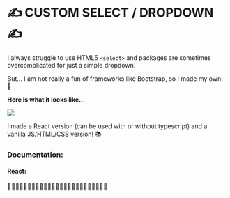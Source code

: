 # ✍️ CUSTOM SELECT / DROPDOWN ✍️

I always struggle to use HTML5 `<select>` and packages are sometimes overcomplicated for just a simple dropdown. 

But... I am not really a fun of frameworks like Bootstrap, so I made my own! 👻

**Here is what it looks like...**

<img src="https://i.ibb.co/ygqhtLg/immagine-2021-08-27-150730.png"/>

I made a React version (can be used with or without typescript) and a vanilla JS/HTML/CSS version! 📚

### Documentation: 

#### React: 

🚧🚧🚧🚧🚧🚧🚧🚧🚧🚧🚧🚧🚧🚧🚧🚧🚧🚧🚧🚧🚧🚧🚧🚧🚧